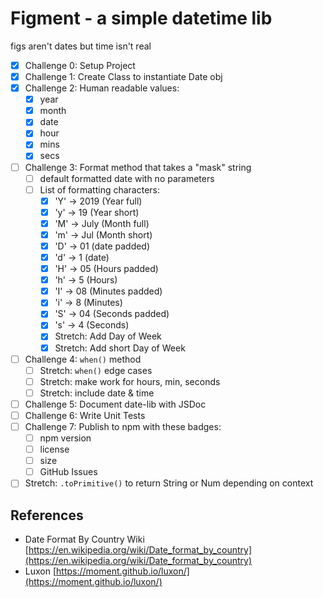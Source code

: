 # Figment - a simple datetime lib
figs aren't dates but time isn't real

- [x] Challenge 0: Setup Project
- [x] Challenge 1: Create Class to instantiate Date obj
- [x] Challenge 2: Human readable values:
  - [x] year
  - [x] month
  - [x] date
  - [x] hour
  - [x] mins
  - [x] secs
- [ ] Challenge 3: Format method that takes a "mask" string
  - [ ] default formatted date with no parameters
  - [ ] List of formatting characters:
    - [x] 'Y' -> 2019 (Year full)
    - [x] 'y' -> 19 (Year short)
    - [x] 'M' -> July (Month full)
    - [x] 'm' -> Jul (Month short)
    - [x] 'D' -> 01 (date padded)
    - [x] 'd' -> 1 (date)
    - [x] 'H' -> 05 (Hours padded)
    - [x] 'h' -> 5 (Hours)
    - [x] 'I' -> 08 (Minutes padded)
    - [x] 'i' -> 8 (Minutes)
    - [x] 'S' -> 04 (Seconds padded)
    - [x] 's' -> 4 (Seconds)
    - [x] Stretch: Add Day of Week
    - [x] Stretch: Add short Day of Week
- [ ] Challenge 4: `when()` method
  - [ ] Stretch: `when()` edge cases
  - [ ] Stretch: make work for hours, min, seconds
  - [ ] Stretch: include date & time
- [ ] Challenge 5: Document date-lib with JSDoc
- [ ] Challenge 6: Write Unit Tests
- [ ] Challenge 7: Publish to npm with these badges:
  - [ ] npm version
  - [ ] license
  - [ ] size
  - [ ] GitHub Issues
- [ ] Stretch: `.toPrimitive()` to return String or Num depending on context

## References
- Date Format By Country Wiki [https://en.wikipedia.org/wiki/Date_format_by_country](https://en.wikipedia.org/wiki/Date_format_by_country)
- Luxon [https://moment.github.io/luxon/](https://moment.github.io/luxon/)

